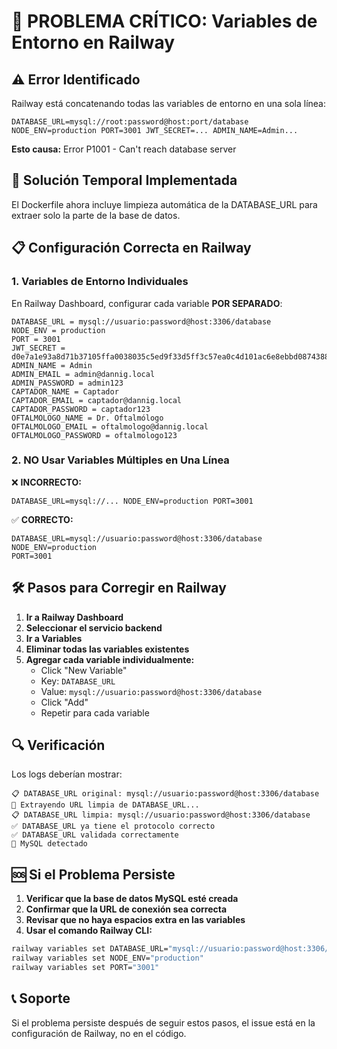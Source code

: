 # 🚨 PROBLEMA CRÍTICO: Variables de Entorno en Railway

## ⚠️ Error Identificado

Railway está concatenando todas las variables de entorno en una sola línea:

```
DATABASE_URL=mysql://root:password@host:port/database NODE_ENV=production PORT=3001 JWT_SECRET=... ADMIN_NAME=Admin...
```

**Esto causa:** Error P1001 - Can't reach database server

## 🔧 Solución Temporal Implementada

El Dockerfile ahora incluye limpieza automática de la DATABASE_URL para extraer solo la parte de la base de datos.

## 📋 Configuración Correcta en Railway

### 1. Variables de Entorno Individuales

En Railway Dashboard, configurar cada variable **POR SEPARADO**:

```
DATABASE_URL = mysql://usuario:password@host:3306/database
NODE_ENV = production
PORT = 3001
JWT_SECRET = d0e7a1e93a8d71b37105ffa0038035c5ed9f33d5ff3c57ea0c4d101ac6e8ebbd08743882ae2f8b747a7eaeef8d7b2891b62c9606c5237a8b1ed8c0f6b0af182c
ADMIN_NAME = Admin
ADMIN_EMAIL = admin@dannig.local
ADMIN_PASSWORD = admin123
CAPTADOR_NAME = Captador
CAPTADOR_EMAIL = captador@dannig.local
CAPTADOR_PASSWORD = captador123
OFTALMOLOGO_NAME = Dr. Oftalmólogo
OFTALMOLOGO_EMAIL = oftalmologo@dannig.local
OFTALMOLOGO_PASSWORD = oftalmologo123
```

### 2. NO Usar Variables Múltiples en Una Línea

❌ **INCORRECTO:**
```
DATABASE_URL=mysql://... NODE_ENV=production PORT=3001
```

✅ **CORRECTO:**
```
DATABASE_URL=mysql://usuario:password@host:3306/database
NODE_ENV=production
PORT=3001
```

## 🛠️ Pasos para Corregir en Railway

1. **Ir a Railway Dashboard**
2. **Seleccionar el servicio backend**
3. **Ir a Variables**
4. **Eliminar todas las variables existentes**
5. **Agregar cada variable individualmente:**
   - Click "New Variable"
   - Key: `DATABASE_URL`
   - Value: `mysql://usuario:password@host:3306/database`
   - Click "Add"
   - Repetir para cada variable

## 🔍 Verificación

Los logs deberían mostrar:

```
📋 DATABASE_URL original: mysql://usuario:password@host:3306/database
🔧 Extrayendo URL limpia de DATABASE_URL...
📋 DATABASE_URL limpia: mysql://usuario:password@host:3306/database
✅ DATABASE_URL ya tiene el protocolo correcto
✅ DATABASE_URL validada correctamente
🐬 MySQL detectado
```

## 🆘 Si el Problema Persiste

1. **Verificar que la base de datos MySQL esté creada**
2. **Confirmar que la URL de conexión sea correcta**
3. **Revisar que no haya espacios extra en las variables**
4. **Usar el comando Railway CLI:**

```bash
railway variables set DATABASE_URL="mysql://usuario:password@host:3306/database"
railway variables set NODE_ENV="production"
railway variables set PORT="3001"
```

## 📞 Soporte

Si el problema persiste después de seguir estos pasos, el issue está en la configuración de Railway, no en el código.
